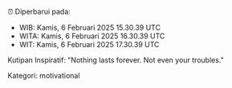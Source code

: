 ⏰ Diperbarui pada:
- WIB: Kamis, 6 Februari 2025 15.30.39 UTC
- WITA: Kamis, 6 Februari 2025 16.30.39 UTC
- WIT: Kamis, 6 Februari 2025 17.30.39 UTC

Kutipan Inspiratif:
"Nothing lasts forever. Not even your troubles."


Kategori: motivational


